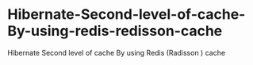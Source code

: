 # Hibernate-Second-level-of-cache-By-using-redis-redisson-cache
Hibernate Second level of cache By using Redis (Radisson ) cache
